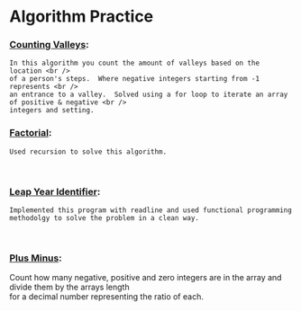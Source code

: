 # Algorithm Practice

<!-- ### [Apples & Oranges](#): -->

<!-- ### [Compare Triplets](#): -->

### [Counting Valleys](#):

    In this algorithm you count the amount of valleys based on the location <br />
    of a person's steps.  Where negative integers starting from -1 represents <br />
    an entrance to a valley.  Solved using a for loop to iterate an array of positive & negative <br />
    integers and setting.

<!-- ### [Diagonal Difference](#): -->

### [Factorial](#):

    Used recursion to solve this algorithm.

&nbsp;

### [Leap Year Identifier](#):
    Implemented this program with readline and used functional programming methodolgy to solve the problem in a clean way.

<!-- ### [Merge Sort](#): -->

&nbsp;

### [Plus Minus](https://github.com/DariusRain/algorithm-practice/blob/master/plus-minus.js):
Count how many negative, positive and zero integers are in the array and divide them by the arrays length <br/> for a decimal number representing the ratio of each. 
<!-- ### [Simple Array Sum](#): -->

<!-- ### [Very Big Sum](#): -->
